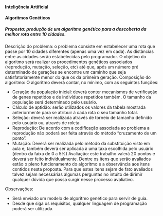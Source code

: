 #### Inteligência Artificial

#### Algoritmos Genéticos

##### Proposta: produção de um algoritmo genético para a descoberta da melhor rota entre 10 cidades.

Descrição do problema: o problema consiste em estabelecer uma rota que passe por 10 cidades diferentes (apenas uma vez em cada). As distâncias entre as cidades serão estabelecidas pelo programador.
O objetivo do algoritmo será realizar os procedimentos genéticos associados (reprodução, mutação, seleção, etc) até que, após um número pré determinado de gerações se encontre um caminho que seja satisfatoriamente menor do que os da primeira geração.
Composição do algoritmo: O algoritmo deverá contar, no mínimo, com as seguintes funções:

- Geração da população inicial: deverá conter mecanismos de verificação de genes repetidos e de indivíduos repetidos também.
  O tamanho da população será determinado pelo usuário.
- Cálculo de aptidão: serão utilizados os valores da tabela mostrada anteriormente para se atribuir à cada rota o seu tamanho total.
- Seleção: deverá ser realizada através de torneio de tamanho definido pelo usuário ou, através de roleta.
- Reprodução: De acordo com a codificação associada ao problema a reprodução não poderá ser feita através do método “cruzamento de um ponto”.
- Mutação: Deverá ser realizada pelo método da substituição visto em aula e, também deverá ser aplicada à uma taxa escolhida pelo usuário (dentro da faixa de 0 a 5%)
  Avaliação: este trabalho valerá 20 pontos e deverá ser feito individualmente. Dentre os itens que serão avaliados estão o pleno funcionamento do algoritmo e a observância aos itens contidos nesta proposta. Para que estes itens sejam de fato avaliados talvez sejam necessárias algumas perguntas no intuito de dirimir qualquer dúvida que possa surgir nesse processo avaliativo.

Observações:

- Será enviado um modelo de algoritmo genético para servir de guia.
- Desde que siga os requisitos, qualquer linguagem de programação poderá ser utilizada.
